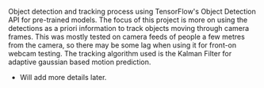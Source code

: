 Object detection and tracking process using TensorFlow's Object Detection API for pre-trained models. The focus of this project is more on using the detections as a priori information to track objects moving through camera frames. This was mostly tested on camera feeds of people a few metres from the camera, so there may be some lag when using it for front-on webcam testing. The tracking algorithm used is the Kalman Filter for adaptive gaussian based motion prediction. 

- Will add more details later.
